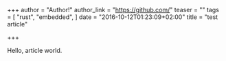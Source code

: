 +++
author = "Author!"
author_link = "https://github.com/"
teaser = ""
tags = [
  "rust",
  "embedded",
]
date = "2016-10-12T01:23:09+02:00"
title = "test article"

+++

Hello, article world.
